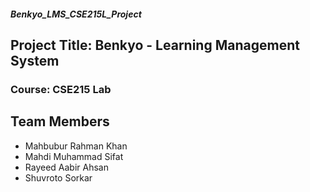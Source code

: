 ##### Benkyo_LMS_CSE215L_Project

## Project Title: Benkyo - Learning Management System 

### Course: CSE215 Lab

## Team Members 
- Mahbubur Rahman Khan
- Mahdi Muhammad Sifat
- Rayeed Aabir Ahsan
- Shuvroto Sorkar
